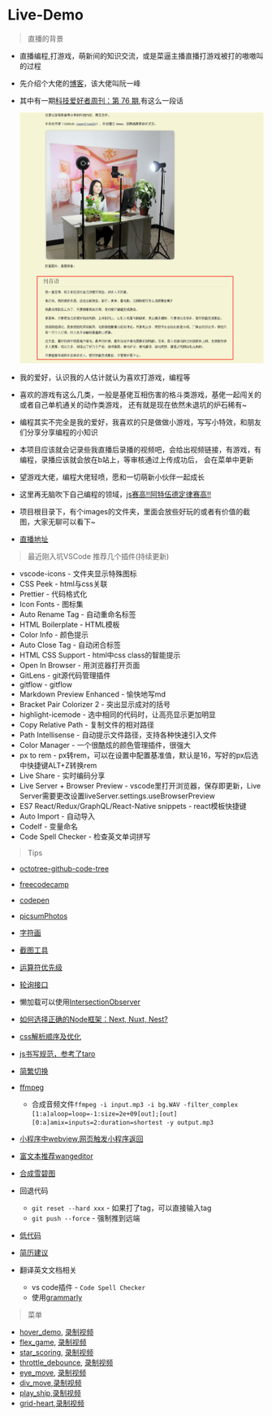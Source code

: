# Live-Demo

> 直播的背景

* 直播编程,打游戏，萌新间的知识交流，或是菜逼主播直播打游戏被打的嗷嗷叫的过程
* 先介绍个大佬的[博客](http://www.ruanyifeng.com/home.html)，该大佬叫阮一峰
* 其中有一期[科技爱好者周刊：第 76 期](http://www.ruanyifeng.com/blog/2019/10/weekly-issue-76.html),有这么一段话

    ![](./images/直播的开始.jpg)

* 我的爱好，认识我的人估计就认为喜欢打游戏，编程等
* 喜欢的游戏有这么几类，一般是基佬互相伤害的格斗类游戏，基佬一起闯关的或者自己单机通关的动作类游戏，
    还有就是现在依然未退坑的炉石稀有~
* 编程其实不完全是我的爱好，我喜欢的只是做做小游戏，写写小特效，和朋友们分享分享编程的小知识
* 本项目应该就会记录些我直播后录播的视频吧，会给出视频链接，有游戏，有编程，录播应该就会放在b站上，等审核通过上传成功后，
    会在菜单中更新
* 望游戏大佬，编程大佬轻喷，愿和一切萌新小伙伴一起成长
* 这里再无脑吹下自己编程的领域，[js赛高!!阿特伍德定律赛高!!](http://baijiahao.baidu.com/s?id=1568282895946368&wfr=spider&for=pc)
* 项目根目录下，有个images的文件夹，里面会放些好玩的或者有价值的截图，大家无聊可以看下~
* [直播地址](https://live.bilibili.com/11287766)

> 最近刚入坑VSCode 推荐几个插件(持续更新)

* vscode-icons - 文件夹显示特殊图标 
* CSS Peek - html与css关联
* Prettier - 代码格式化
* Icon Fonts - 图标集
* Auto Rename Tag - 自动重命名标签
* HTML Boilerplate - HTML模板
* Color Info - 颜色提示
* Auto Close Tag - 自动闭合标签
* HTML CSS Support - html中css class的智能提示
* Open In Browser - 用浏览器打开页面
* GitLens - git源代码管理插件 
* gitflow - gitflow
* Markdown Preview Enhanced - 愉快地写md
* Bracket Pair Colorizer 2 - 突出显示成对的括号
* highlight-icemode - 选中相同的代码时，让高亮显示更加明显
* Copy Relative Path - 复制文件的相对路径
* Path Intellisense - 自动提示文件路径，支持各种快速引入文件
* Color Manager - 一个很酷炫的颜色管理插件，很强大
* px to rem - px转rem，可以在设置中配置基准值，默认是16，写好的px后选中快捷键ALT+Z转换rem
* Live Share - 实时编码分享
* Live Server + Browser Preview - vscode里打开浏览器，保存即更新，Live Server需要更改设置liveServer.settings.useBrowserPreview
* ES7 React/Redux/GraphQL/React-Native snippets - react模板快捷键
* Auto Import - 自动导入
* Codelf - 变量命名
* Code Spell Checker - 检查英文单词拼写

> Tips

* [octotree-github-code-tree](https://chrome.google.com/webstore/detail/octotree-github-code-tree/bkhaagjahfmjljalopjnoealnfndnagc)
* [freecodecamp](https://learn.freecodecamp.one/)
* [codepen](https://codepen.io/)
* [picsumPhotos](https://picsum.photos/)
* [字符画](http://patorjk.com/software/taag)
* [截图工具](https://sspai.com/post/43937)
* [运算符优先级](https://developer.mozilla.org/zh-CN/docs/Web/JavaScript/Reference/Operators/Operator_Precedence)
* [轮询接口](https://www.cnblogs.com/slongs/p/11559527.html)
* 懒加载可以使用[IntersectionObserver](http://www.ruanyifeng.com/blog/2016/11/intersectionobserver_api.html)
* [如何选择正确的Node框架：Next, Nuxt, Nest?](https://segmentfault.com/a/1190000019067086)
* [css解析顺序及优化](https://blog.csdn.net/jinboker/article/details/52126021?utm_medium=distribute.pc_relevant.none-task-blog-BlogCommendFromMachineLearnPai2-1.compare&depth_1-utm_source=distribute.pc_relevant.none-task-blog-BlogCommendFromMachineLearnPai2-1.compare)
* [js书写规范，参考了taro](https://taro-docs.jd.com/taro/docs/2.x/spec-for-taro/#javascript-书写规范)
* [简繁切换](https://github.com/mumuy/chinese-transverter)
* [ffmpeg](https://ffmpeg.org/)
    * 合成音频文件`ffmpeg -i input.mp3 -i bg.WAV -filter_complex [1:a]aloop=loop=-1:size=2e+09[out];[out][0:a]amix=inputs=2:duration=shortest -y output.mp3`
* [小程序中webview,网页触发小程序返回](https://blog.csdn.net/qq_36229632/article/details/100979754)
* [富文本推荐wangeditor](https://www.wangeditor.com/)
* [合成雪碧图](http://alloyteam.github.io/gopng/)
* 回退代码
    * `git reset --hard xxx` - 如果打了tag，可以直接输入tag
    * `git push --force` - 强制推到远端

* [低代码](https://www.jianshu.com/p/ca4cef706698?utm_campaign=haruki&utm_content=note&utm_medium=seo_notes&utm_source=recommendation)
* [简历建议](https://juejin.cn/post/6947863151761162276)
* 翻译英文文档相关
    * vs code插件 -  `Code Spell Checker`
    * 使用[grammarly](https://www.grammarly.com/)

> 菜单   

* [hover_demo](https://qianfengg.github.io/Live-Demo/01-20/01-hover_demo/), [录制视频](https://www.bilibili.com/video/av72032058)
* [flex_game](https://flexboxfroggy.com/), [录制视频](https://www.bilibili.com/video/av70801303)
* [star_scoring](https://qianfengg.github.io/Live-Demo/01-20/03-star_scoring/), [录制视频](https://www.bilibili.com/video/av71020298)   
* [throttle_debounce](https://qianfengg.github.io/Live-Demo/01-20/08-throttle_debounce/), [录制视频](https://www.bilibili.com/video/av74880153)
* [eye_move](https://qianfengg.github.io/Live-Demo/01-20/15-eye_move/), [录制视频](https://www.bilibili.com/video/av89274915) 
* [div_move](https://qianfengg.github.io/Live-Demo/01-20/12-move_div/),[录制视频](https://www.bilibili.com/video/av82881560)
* [play_ship](https://qianfengg.github.io/Live-Demo/01-20/20-play_ship/),[录制视频](https://www.bilibili.com/video/BV1eE411p7ga)
* [grid-heart](https://qianfengg.github.io/Live-Demo/21-40/37-grid_heart/),[录制视频](https://www.bilibili.com/video/BV1Ct4y1a78i/)
